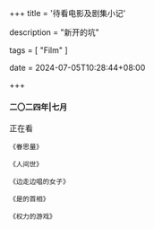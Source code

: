 +++
title = '待看电影及剧集小记'

description = "新开的坑"

tags = [ "Film" ]

date = 2024-07-05T10:28:44+08:00

+++

#### 二〇二四年|七月

正在看

`《眷思量》`

`《人间世》`

`《边走边唱的女子》`

`《是的首相》`

`《权力的游戏》`

